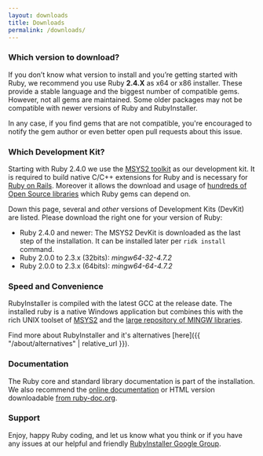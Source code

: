 ```yaml
---
layout: downloads
title: Downloads
permalink: /downloads/
---
```

### Which version to download?

If you don’t know what version to install and you’re getting started with Ruby, we recommend you use Ruby <b>2.4.X</b> as x64 or x86 installer.
These provide a stable language and the biggest number of compatible gems.
However, not all gems are maintained. Some older packages may not be compatible with newer versions of Ruby and RubyInstaller.

In any case, if you find gems that are not compatible, you're encouraged to notify the gem author or even better open pull requests about this issue.

### Which Development Kit?

Starting with Ruby 2.4.0 we use the [MSYS2 toolkit](http://www.msys2.org) as our development kit.
It is required to build native C/C++ extensions for Ruby and is necessary for [Ruby on Rails](http://rubyonrails.org/).
Moreover it allows the download and usage of [hundreds of Open Source libraries](https://github.com/Alexpux/MINGW-packages) which Ruby gems can depend on.

Down this page, several and <em>other</em> versions of Development Kits (DevKit) are listed.
Please download the right one for your version of Ruby:

* Ruby 2.4.0 and newer: The MSYS2 DevKit is downloaded as the last step of the installation.
  It can be installed later per `ridk install` command.
* Ruby 2.0.0 to 2.3.x (32bits): *mingw64-32-4.7.2*
* Ruby 2.0.0 to 2.3.x (64bits): *mingw64-64-4.7.2*

### Speed and Convenience

RubyInstaller is compiled with the latest GCC at the release date.
The installed ruby is a native Windows application but combines this with the rich UNIX toolset of [MSYS2](http://www.msys2.org) and the [large repository of MINGW libraries](https://github.com/Alexpux/MINGW-packages).

Find more about RubyInstaller and it's alternatives [here]({{ "/about/alternatives" | relative_url }}).

### Documentation

The Ruby core and standard library documentation is part of the installation.
We also recommend the [online documentation](https://ruby-doc.org/) or HTML version downloadable [from ruby-doc.org](https://ruby-doc.org/downloads/).

### Support

Enjoy, happy Ruby coding, and let us know what you think or if you have any issues at our helpful and friendly
[RubyInstaller Google Group](http://groups.google.com/group/rubyinstaller).
